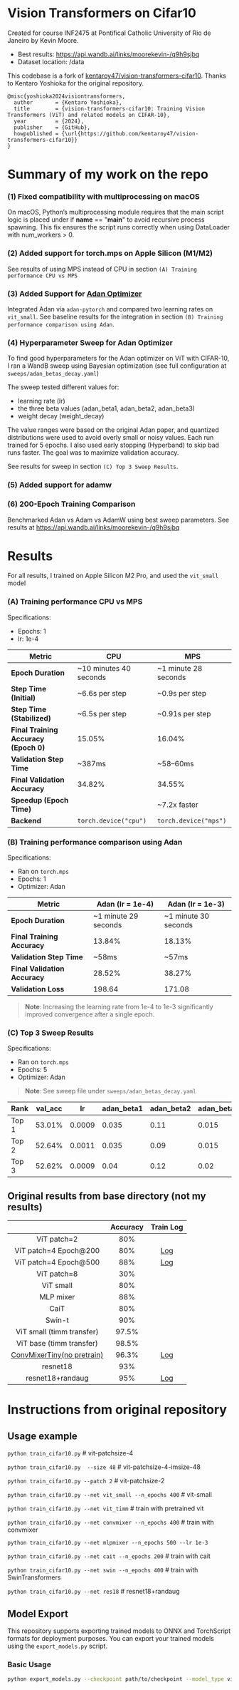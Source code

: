 # Vision Transformers on Cifar10

Created for course INF2475 at Pontifical Catholic University of Rio de Janeiro by Kevin Moore.

- Best results: https://api.wandb.ai/links/moorekevin-/q9h9sjbq
- Dataset location: /data

This codebase is a fork of [kentaroy47/vision-transformers-cifar10](https://github.com/kentaroy47/vision-transformers-cifar10). Thanks to Kentaro Yoshioka for the original repository.

```
@misc{yoshioka2024visiontransformers,
  author       = {Kentaro Yoshioka},
  title        = {vision-transformers-cifar10: Training Vision Transformers (ViT) and related models on CIFAR-10},
  year         = {2024},
  publisher    = {GitHub},
  howpublished = {\url{https://github.com/kentaroy47/vision-transformers-cifar10}}
}
```

# Summary of my work on the repo

### (1) Fixed compatibility with multiprocessing on macOS

On macOS, Python’s multiprocessing module requires that the main script logic is placed under if **name** == "**main**" to avoid recursive process spawning. This fix ensures the script runs correctly when using DataLoader with num_workers > 0.

### (2) Added support for torch.mps on Apple Silicon (M1/M2)

See results of using MPS instead of CPU in section `(A) Training performance CPU vs MPS`

### (3) Added Support for [Adan Optimizer](https://github.com/lucidrains/Adan-pytorch)

Integrated Adan via `adan-pytorch` and compared two learning rates on `vit_small`. See baseline results for the integration in section `(B) Training performance comparison using Adan`.

### (4) Hyperparameter Sweep for Adan Optimizer

To find good hyperparameters for the Adan optimizer on ViT with CIFAR-10, I ran a WandB sweep using Bayesian optimization (see full configuration at `sweeps/adan_betas_decay.yaml`)

The sweep tested different values for:

- learning rate (lr)
- the three beta values (adan_beta1, adan_beta2, adan_beta3)
- weight decay (weight_decay)

The value ranges were based on the original Adan paper, and quantized distributions were used to avoid overly small or noisy values. Each run trained for 5 epochs. I also used early stopping (Hyperband) to skip bad runs faster. The goal was to maximize validation accuracy.

See results for sweep in section `(C) Top 3 Sweep Results`.

### (5) Added support for adamw

### (6) 200-Epoch Training Comparison

Benchmarked Adan vs Adam vs AdamW using best sweep parameters.
See results at https://api.wandb.ai/links/moorekevin-/q9h9sjbq

# Results

For all results, I trained on Apple Silicon M2 Pro, and used the `vit_small` model

### (A) Training performance CPU vs MPS

Specifications:

- Epochs: 1
- lr: 1e-4

| Metric                                | CPU                    | MPS                   |
| ------------------------------------- | ---------------------- | --------------------- |
| **Epoch Duration**                    | ~10 minutes 40 seconds | ~1 minute 28 seconds  |
| **Step Time (Initial)**               | ~6.6s per step         | ~0.9s per step        |
| **Step Time (Stabilized)**            | ~6.5s per step         | ~0.91s per step       |
| **Final Training Accuracy (Epoch 0)** | 15.05%                 | 16.04%                |
| **Validation Step Time**              | ~387ms                 | ~58–60ms              |
| **Final Validation Accuracy**         | 34.82%                 | 34.55%                |
| **Speedup (Epoch Time)**              |                        | ~7.2x faster          |
| **Backend**                           | `torch.device("cpu")`  | `torch.device("mps")` |

### (B) Training performance comparison using Adan

Specifications:

- Ran on `torch.mps`
- Epochs: 1
- Optimizer: Adan

| Metric                        | Adan (lr = 1e-4)     | Adan (lr = 1e-3)     |
| ----------------------------- | -------------------- | -------------------- |
| **Epoch Duration**            | ~1 minute 29 seconds | ~1 minute 30 seconds |
| **Final Training Accuracy**   | 13.84%               | 18.13%               |
| **Validation Step Time**      | ~58ms                | ~57ms                |
| **Final Validation Accuracy** | 28.52%               | 38.27%               |
| **Validation Loss**           | 198.64               | 171.08               |

> **Note**: Increasing the learning rate from 1e-4 to 1e-3 significantly improved convergence after a single epoch.

### (C) Top 3 Sweep Results

Specifications:

- Ran on `torch.mps`
- Epochs: 5
- Optimizer: Adan

> **Note**: See sweep file under `sweeps/adan_betas_decay.yaml`

| Rank  | val_acc | lr     | adan_beta1 | adan_beta2 | adan_beta3 | weight_decay |
| ----- | ------- | ------ | ---------- | ---------- | ---------- | ------------ |
| Top 1 | 53.01%  | 0.0009 | 0.035      | 0.11       | 0.015      | 0.02         |
| Top 2 | 52.64%  | 0.0011 | 0.035      | 0.09       | 0.015      | 0.02         |
| Top 3 | 52.62%  | 0.0009 | 0.04       | 0.12       | 0.02       | 0.015        |

## Original results from base directory (not my results)

|                                                                           | Accuracy |                                                                                 Train Log                                                                                  |
| :-----------------------------------------------------------------------: | :------: | :------------------------------------------------------------------------------------------------------------------------------------------------------------------------: |
|                                ViT patch=2                                |   80%    |                                                                                                                                                                            |
|                           ViT patch=4 Epoch@200                           |   80%    | [Log](https://wandb.ai/arutema47/cifar10-challange/reports/Untitled-Report--VmlldzoxNjU3MTU2?accessToken=3y3ib62e8b9ed2m2zb22dze8955fwuhljl5l4po1d5a3u9b7yzek1tz7a0d4i57r) |
|                           ViT patch=4 Epoch@500                           |   88%    | [Log](https://wandb.ai/arutema47/cifar10-challange/reports/Untitled-Report--VmlldzoxNjU3MTU2?accessToken=3y3ib62e8b9ed2m2zb22dze8955fwuhljl5l4po1d5a3u9b7yzek1tz7a0d4i57r) |
|                                ViT patch=8                                |   30%    |                                                                                                                                                                            |
|                                 ViT small                                 |   80%    |                                                                                                                                                                            |
|                                 MLP mixer                                 |   88%    |                                                                                                                                                                            |
|                                   CaiT                                    |   80%    |                                                                                                                                                                            |
|                                  Swin-t                                   |   90%    |                                                                                                                                                                            |
|                         ViT small (timm transfer)                         |  97.5%   |                                                                                                                                                                            |
|                         ViT base (timm transfer)                          |  98.5%   |                                                                                                                                                                            |
| [ConvMixerTiny(no pretrain)](https://openreview.net/forum?id=TVHS5Y4dNvM) |  96.3%   |    [Log](https://wandb.ai/arutema47/cifar10-challange/reports/convmixer--VmlldzoyMjEyOTk1?accessToken=2w9nox10so11ixf7t0imdhxq1rf1ftgzyax4r9h896iekm2byfifz3b7hkv3klrt)    |
|                                 resnet18                                  |   93%    |                                                                                                                                                                            |
|                             resnet18+randaug                              |   95%    | [Log](https://wandb.ai/arutema47/cifar10-challange/reports/Untitled-Report--VmlldzoxNjU3MTYz?accessToken=968duvoqt6xq7ep75ob0yppkzbxd0q03gxy2apytryv04a84xvj8ysdfvdaakij2) |

# Instructions from original repository

## Usage example

`python train_cifar10.py` # vit-patchsize-4

`python train_cifar10.py  --size 48` # vit-patchsize-4-imsize-48

`python train_cifar10.py --patch 2` # vit-patchsize-2

`python train_cifar10.py --net vit_small --n_epochs 400` # vit-small

`python train_cifar10.py --net vit_timm` # train with pretrained vit

`python train_cifar10.py --net convmixer --n_epochs 400` # train with convmixer

`python train_cifar10.py --net mlpmixer --n_epochs 500 --lr 1e-3`

`python train_cifar10.py --net cait --n_epochs 200` # train with cait

`python train_cifar10.py --net swin --n_epochs 400` # train with SwinTransformers

`python train_cifar10.py --net res18` # resnet18+randaug

## Model Export

This repository supports exporting trained models to ONNX and TorchScript formats for deployment purposes. You can export your trained models using the `export_models.py` script.

### Basic Usage

```bash
python export_models.py --checkpoint path/to/checkpoint --model_type vit --output_dir exported_models
```
